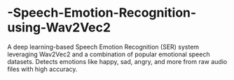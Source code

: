 # -Speech-Emotion-Recognition-using-Wav2Vec2
A deep learning-based Speech Emotion Recognition (SER) system leveraging Wav2Vec2 and a combination of popular emotional speech datasets. Detects emotions like happy, sad, angry, and more from raw audio files with high accuracy.
